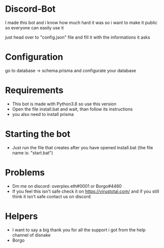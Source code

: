 # Discord-Bot
I made this bot and i know how much hard it was so i want to make it public so everyone can easily use it

just head over to "config.json" file and fill it with the informations it asks 

# Configuration

go to database -> schema.prisma and configurate your database

# Requirements
- This bot is made with Python3.8 so use this version
- Open the file install.bat and wait, than follow its instructions
- you also need to install prisma
# Starting the bot
- Just run the file that creates after you have opened install.bat (the file name is: "start.bat")
# Problems
- Dm me on discord: overplex.eth#0001 or Borgo#4460
- If you feel this isn't safe check it on https://virustotal.com/ and if you still think it isn't safe contact us on discord

# Helpers
- I want to say a big thank you for all the support i got from the help channel of disnake
- Borgo 
